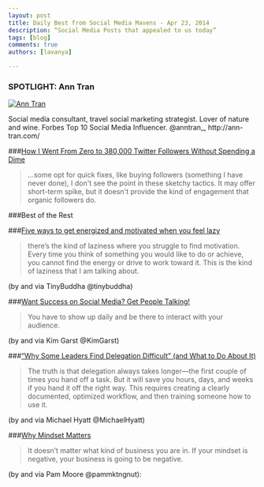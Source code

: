 ```yaml
---
layout: post
title: Daily Best from Social Media Mavens - Apr 23, 2014
description: “Social Media Posts that appealed to us today”
tags: [blog]
comments: true
authors: [lavanya]

---
```


<div class="article-author-main">
    <h3>SPOTLIGHT: Ann Tran</h3>
    <a href="https://twitter.com/AnnTran_"><img src="http://cdn.justshareapp.com/AnnTran_TwitterDP.jpeg" class="bio-photo" alt="Ann Tran"></a>
<p>Social media consultant, travel social marketing strategist. Lover of nature and wine. Forbes Top 10 Social Media Influencer. @anntran_, http://ann-tran.com/ </p>
</div>

###[How I Went From Zero to 380,000 Twitter Followers Without Spending a Dime](http://www.entrepreneur.com/article/233201)
>...some opt for quick fixes, like buying followers (something I have never done), I don't see the point in these sketchy tactics. It may offer short-term spike, but it doesn't provide the kind of engagement that organic followers do.



###Best of the Rest

###[Five ways to get energized and motivated when you feel lazy](http://tinybuddha.com/blog/5-ways-get-energized-motivated-feel-lazy/)
>there’s the kind of laziness where you struggle to find motivation. Every time you think of something you would like to do or achieve, you cannot find the energy or drive to work toward it. This is the kind of laziness that I am talking about.

(by and via TinyBuddha @tinybuddha)


###[Want Success on Social Media? Get People Talking!](http://kimgarst.com/want-success-on-social-media-get-people-talking)
>You have to show up daily and be there to interact with your audience.

(by and via Kim Garst @KimGarst)


###[“Why Some Leaders Find Delegation Difficult” (and What to Do About It)](http://michaelhyatt.com/successful-delegation.html)
>The truth is that delegation always takes longer—the first couple of times you hand off a task. But it will save you hours, days, and weeks if you hand it off the right way. This requires creating a clearly documented, optimized workflow, and then training someone how to use it.

(by and via Michael Hyatt @MichaelHyatt)

###[Why Mindset Matters](http://www.pammarketingnut.com/2014/04/why-mindset-matters-entrepreneur-business-success-tips/)
>It doesn’t matter what kind of business you are in. If your mindset is negative, your business is going to be negative.

(by and via Pam Moore @pammktngnut): 
